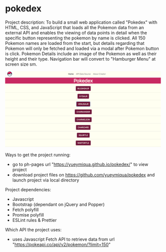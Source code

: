 # pokedex
 
Project description: To build a small web application called "Pokedex" with HTML, CSS, and JavaScript that loads
all the Pokemon data from an external API and enables the viewing of data points in detail when the specific button representing the pokemon by name is clicked. All 150 Pokemon names are loaded from the start, but details regarding that Pokemon will only be fetched and loaded via a modal after Pokemon button is click. Pokemon Details include an image of the Pokemon as well as their height and their type. Navigation bar will convert to "Hamburger Menu" at screen size sm.

![Pokedex app screenshot](/IMG/Pokedex%20app%20screenshot.png)

Ways to get the project running: 
 - go to ph-pages url "https://yueymiqua.github.io/pokedex/" to view project
 - download project files on https://github.com/yueymiqua/pokedex and launch project via local directory

Project dependencies:
 - Javascript
 - Bootstrap (dependant on jQuery and Popper)
 - Fetch polyfill
 - Promise polyfill
 - ESLint rules & Prettier

Which API the project uses: 
 - uses Javascript Fetch API to retrieve data from url "https://pokeapi.co/api/v2/pokemon/?limit=150"